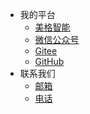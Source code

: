 <!-- _navbar.md 上面的导航栏  -->

* 我的平台
  * [美格智能](https://www.meigsmart.com/)
  * [微信公众号]()
  * [Gitee](https://github.com/wanghuangpeng123/wanghuangpeng123)
  * [GitHub](https://github.com/wanghuangpeng123/wanghuangpeng123)
* 联系我们
  * [邮箱](123456789)
  * [电话](123456789)
